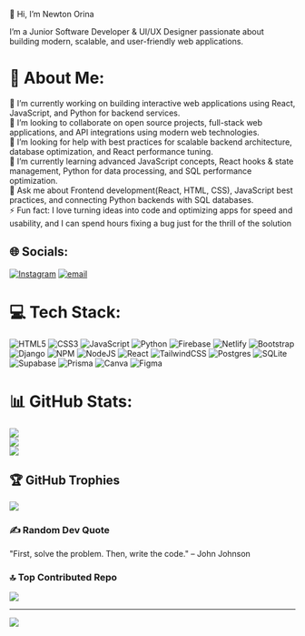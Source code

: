 👋 Hi, I’m Newton Orina

I’m a Junior Software Developer & UI/UX Designer passionate about building modern, scalable, and user-friendly web applications.

# 💫 About Me:
🔭 I’m currently working on building interactive web applications using React, JavaScript, and Python for backend services.<br>👯 I’m looking to collaborate on open source projects, full-stack web applications, and API integrations using modern web technologies.<br>🤝 I’m looking for help with best practices for scalable backend architecture, database optimization, and React performance tuning.<br>🌱 I’m currently learning advanced JavaScript concepts, React hooks & state management, Python for data processing, and SQL performance optimization.<br>💬 Ask me about Frontend development(React, HTML, CSS), JavaScript best practices, and connecting Python backends with SQL databases.<br>⚡ Fun fact: I love turning ideas into code and optimizing apps for speed and usability, and I can spend hours fixing a bug just for the thrill of the solution


## 🌐 Socials:
[![Instagram](https://img.shields.io/badge/Instagram-%23E4405F.svg?logo=Instagram&logoColor=white)](https://instagram.com/_o.n.g.e.r.i) [![email](https://img.shields.io/badge/Email-D14836?logo=gmail&logoColor=white)](mailto:ongerinewton10@gmail.com) 

# 💻 Tech Stack:
![HTML5](https://img.shields.io/badge/html5-%23E34F26.svg?style=for-the-badge&logo=html5&logoColor=white) ![CSS3](https://img.shields.io/badge/css3-%231572B6.svg?style=for-the-badge&logo=css3&logoColor=white) ![JavaScript](https://img.shields.io/badge/javascript-%23323330.svg?style=for-the-badge&logo=javascript&logoColor=%23F7DF1E) ![Python](https://img.shields.io/badge/python-3670A0?style=for-the-badge&logo=python&logoColor=ffdd54) ![Firebase](https://img.shields.io/badge/firebase-%23039BE5.svg?style=for-the-badge&logo=firebase) ![Netlify](https://img.shields.io/badge/netlify-%23000000.svg?style=for-the-badge&logo=netlify&logoColor=#00C7B7) ![Bootstrap](https://img.shields.io/badge/bootstrap-%238511FA.svg?style=for-the-badge&logo=bootstrap&logoColor=white) ![Django](https://img.shields.io/badge/django-%23092E20.svg?style=for-the-badge&logo=django&logoColor=white) ![NPM](https://img.shields.io/badge/NPM-%23CB3837.svg?style=for-the-badge&logo=npm&logoColor=white) ![NodeJS](https://img.shields.io/badge/node.js-6DA55F?style=for-the-badge&logo=node.js&logoColor=white) ![React](https://img.shields.io/badge/react-%2320232a.svg?style=for-the-badge&logo=react&logoColor=%2361DAFB) ![TailwindCSS](https://img.shields.io/badge/tailwindcss-%2338B2AC.svg?style=for-the-badge&logo=tailwind-css&logoColor=white) ![Postgres](https://img.shields.io/badge/postgres-%23316192.svg?style=for-the-badge&logo=postgresql&logoColor=white) ![SQLite](https://img.shields.io/badge/sqlite-%2307405e.svg?style=for-the-badge&logo=sqlite&logoColor=white) ![Supabase](https://img.shields.io/badge/Supabase-3ECF8E?style=for-the-badge&logo=supabase&logoColor=white) ![Prisma](https://img.shields.io/badge/Prisma-3982CE?style=for-the-badge&logo=Prisma&logoColor=white) ![Canva](https://img.shields.io/badge/Canva-%2300C4CC.svg?style=for-the-badge&logo=Canva&logoColor=white) ![Figma](https://img.shields.io/badge/figma-%23F24E1E.svg?style=for-the-badge&logo=figma&logoColor=white)
# 📊 GitHub Stats:
![](https://github-readme-stats.vercel.app/api?username=Ongeri123&theme=dark&hide_border=false&include_all_commits=false&count_private=false)<br/>
![](https://nirzak-streak-stats.vercel.app/?user=Ongeri123&theme=dark&hide_border=false)<br/>
![](https://github-readme-stats.vercel.app/api/top-langs/?username=Ongeri123&theme=dark&hide_border=false&include_all_commits=false&count_private=false&layout=compact)

## 🏆 GitHub Trophies
![](https://github-profile-trophy.vercel.app/?username=Ongeri123&theme=radical&no-frame=false&no-bg=true&margin-w=4)

### ✍️ Random Dev Quote
"First, solve the problem. Then, write the code." – John Johnson

### 🔝 Top Contributed Repo
![](https://github-contributor-stats.vercel.app/api?username=Ongeri123&limit=5&theme=dark&combine_all_yearly_contributions=true)

---
[![](https://visitcount.itsvg.in/api?id=Ongeri123&icon=0&color=0)](https://visitcount.itsvg.in)

<!-- Proudly created with GPRM ( https://gprm.itsvg.in ) -->
